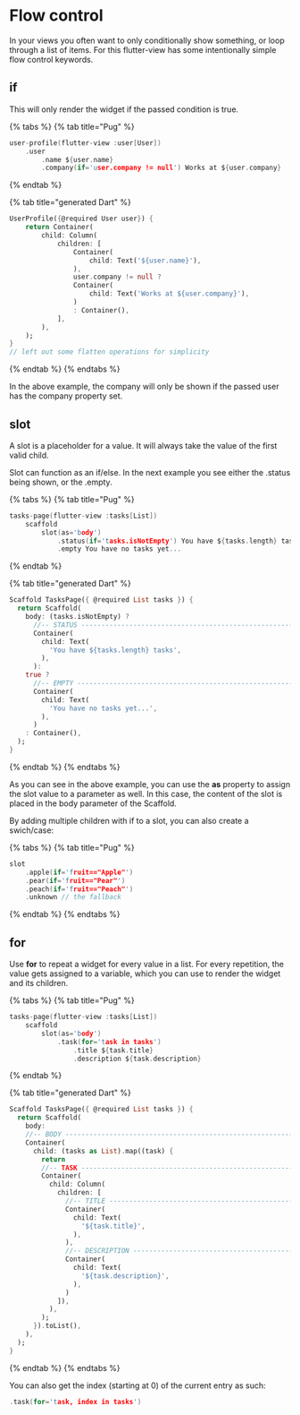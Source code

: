 # Flow control

In your views you often want to only conditionally show something, or loop through a list of items. For this flutter-view has some intentionally simple flow control keywords.

## if

This will only render the widget if the passed condition is true.

{% tabs %}
{% tab title="Pug" %}
```c
user-profile(flutter-view :user[User])
    .user
        .name ${user.name}
        .company(if='user.company != null') Works at ${user.company}
```
{% endtab %}

{% tab title="generated Dart" %}
```dart
UserProfile({@required User user}) {
    return Container(
        child: Column(
            children: [
                Container(
                    child: Text('${user.name}'),
                ),
                user.company != null ?
                Container(
                    child: Text('Works at ${user.company}'),
                ) 
                : Container(),
            ],
        ),
    );
}
// left out some flatten operations for simplicity
```
{% endtab %}
{% endtabs %}

In the above example, the company will only be shown if the passed user has the company property set.

## slot

A slot is a placeholder for a value. It will always take the value of the first valid child.

Slot can function as an if/else. In the next example you see either the .status being shown, or the .empty.

{% tabs %}
{% tab title="Pug" %}
```c
tasks-page(flutter-view :tasks[List])
    scaffold
        slot(as='body')
            .status(if='tasks.isNotEmpty') You have ${tasks.length} tasks
            .empty You have no tasks yet...

```
{% endtab %}

{% tab title="generated Dart" %}
```dart
Scaffold TasksPage({ @required List tasks }) {
  return Scaffold(
    body: (tasks.isNotEmpty) ?
      //-- STATUS ----------------------------------------------------------
      Container(
        child: Text( 
          'You have ${tasks.length} tasks',
        ),
      ):
    true ?
      //-- EMPTY ----------------------------------------------------------
      Container(
        child: Text( 
          'You have no tasks yet...',
        ),
      )
    : Container(),
  );
}

```
{% endtab %}
{% endtabs %}

As you can see in the above example, you can use the **as** property to assign the slot value to a parameter as well. In this case, the content of the slot is placed in the body parameter of the Scaffold.

By adding multiple children with if to a slot, you can also create a swich/case:

{% tabs %}
{% tab title="Pug" %}
```c
slot
    .apple(if='fruit=="Apple"')
    .pear(if='fruit=="Pear"')
    .peach(if='fruit=="Peach"')
    .unknown // the fallback

```
{% endtab %}
{% endtabs %}

## for

Use **for** to repeat a widget for every value in a list. For every repetition, the value gets assigned to a variable, which you can use to render the widget and its children.

{% tabs %}
{% tab title="Pug" %}
```c
tasks-page(flutter-view :tasks[List])
    scaffold
        slot(as='body')
            .task(for='task in tasks')
                .title ${task.title}
                .description ${task.description}
```
{% endtab %}

{% tab title="generated Dart" %}
```dart
Scaffold TasksPage({ @required List tasks }) {
  return Scaffold(
    body: 
    //-- BODY ----------------------------------------------------------
    Container(
      child: (tasks as List).map((task) {
        return
        //-- TASK ----------------------------------------------------------
        Container(
          child: Column( 
            children: [
              //-- TITLE ----------------------------------------------------------
              Container(
                child: Text( 
                  '${task.title}',
                ),
              ),
              //-- DESCRIPTION ----------------------------------------------------------
              Container(
                child: Text( 
                  '${task.description}',
                ),
              )
            ]),
          ),
        );
      }).toList(),
    ),
  );
}
```
{% endtab %}
{% endtabs %}

You can also get the index \(starting at 0\) of the current entry as such:

```c
.task(for='task, index in tasks')
```



